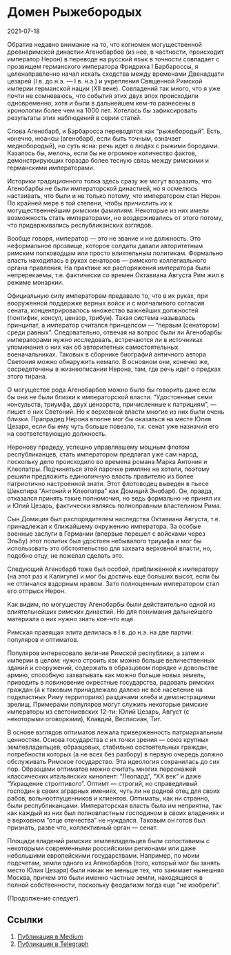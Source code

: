 # Домен Рыжебородых


<p class="text-end time-holder"><time>2021-07-18</time></p>





Обратив недавно внимание на то, что когномен могущественной
древнеримской династии Агенобарбов (из нее, в частности, происходит
император Нерон) в переводе на русский язык в точности совпадает с
прозвищем германского императора Фридриха I Барбароссы, я
целенаправленно начал искать сходства между временами Двенадцати
цезарей (I в. до н.э. — I в. н.э.) и укрепления Священной Римской
империи германской нации (XII веке). Совпадений так много, что я уже
почти не сомневаюсь, что события этих двух эпох происходили
одновременно, хотя и были в дальнейшем кем-то разнесены в хронологии
более чем на 1000 лет. Хотелось бы зафиксировать результаты этих
наблюдений в серии статей.

Слова Агенобарб, и Барбаросса переводятся как “рыжебородый”. Есть,
конечно, нюансы (агенобарб, если быть точным, означает меднобородый),
но суть ясна: речь идет о людях с рыжими бородами. Казалось бы, мелочь,
если бы не огромное количество фактов, демонстрирующих гораздо более
тесную связь между римскими и германскими императорами.

Историки традиционного толка здесь сразу же могут возразить, что
Агенобарбы не были императорской династией, но я осмелюсь настаивать,
что были и не только потому, что императором стал Нерон. По крайней
мере в той степени, чтобы причислить их к могущественнейшим римским
фамилиям. Некоторые из них имели возможность стать императорами, но
воздерживались от этого потому, что придерживались республиканских
взглядов.

Вообще говоря, император — это не звание и не должность. Это
неформальное прозвище, которое солдаты давали авторитетным римским
полководцам или просто влиятельным политикам. Формально власть
находилась в руках сенаторов — римского коллегиального органа
правления. На практике же распоряжения императора были непререкаемы,
т.е. фактически со времен Октавиана Августа Рим жил в режиме монархии.

Официальную силу императорам предавало то, что в их руках, при
вооруженной поддержке верных войск и с молчаливого согласия сената,
концентрировалось множество важнейших должностей (понтифик, консул,
цензор, трибун). Такая система называлась принципат, а император
считался принцепсом — “первым (сенатором) среди равных”. Следовательно,
отвечая на вопрос были ли Агенобарбы императорами нужно исследовать,
встречаются ли в источниках упоминания о них как об авторитетных
самостоятельных военачальниках. Таковых в сборнике биографий античного
автора Светония можно обнаружить немало. В основном они, конечно же,
сосредоточены в жизнеописании Нерона, там, где речь идет о предках
этого тирана.

О могуществе рода Агенобарбов можно было бы говорить даже если бы они
не были близки к императорской власти. “Удостоенные семи консульств,
триумфа, двух цензорств, причисленные к патрициям”, — пишет о них
Светоний. Но к верховной власти многие из них были очень близки.
Прапрадед Нерона вполне мог бы оказаться на месте Юлия Цезаря, если бы
ему чуть больше повезло, т.к. сенат уже назначил его на соответствующую
должность.

Неронову прадеду, успешно управлявшему мощным флотом республиканцев,
стать императором предлагал уже сам народ, поскольку дело происходило
во времена романа Марка Антония и Клеопатры. Подчиняться этой парочке
римляне не хотели, поэтому решили предложить единоличную власть
правителю из более патриотично настроенной знати. Этот флотоводец
выведен в пьесе Шекспира “Антоний и Клеопатра” как Домиций Энобарб. Он,
правда, отказался принять такие полномочия, но ведь формально не принял
их и Юлий Цезарь, фактически являясь полноправным властелином Рима.

Сын Домиция был распорядителем наследства Октавиана Августа, т.е.
принадлежал к ближайшему окружению императора. За особые военные
заслуги в Германии (впервые перешел с войсками через Эльбу) этот
политик был удостоен небывалого триумфа и мог бы использовать это
обстоятельство для захвата верховной власти, но, подобно отцу, не
пожелал сделать это.

Следующий Агенобарб тоже был особой, приближенной к императору (на этот
раз к Калигуле) и мог бы достичь еще больших высот, если бы не
отличался вздорным нравом. Зато полноценным императором стал его
отпрыск Нерон.

Как видим, по могуществу Агенобарбы были действительно одной из
влиятельнейших римских династий. Но для понимания дальнейшего материала
о них нужно знать кое-что еще.

Римская правящая элита делилась в I в. до н.э. на две партии: популяров
и оптиматов.

Популяров интересовало величие Римской республики, а затем и империи в
целом: нужно строить как можно больше величественных зданий и
сооружений, содержать в образцовом порядке и довольстве армию,
способную захватывать как можно больше новых земель, приводить в
повиновение окрестные государства, радовать римских граждан (а к
таковым принадлежало далеко не всё население на подвластных Риму
территориях) раздачами хлеба и демонстрациями зрелищ. Примерами
популяров могут служить некоторые римские императоры из светониевских
12-ти: Юлий Цезарь, Август (с некоторыми оговорками), Клавдий,
Веспасиан, Тит.

В основе взглядов оптиматов лежала приверженность патриархальным
ценностям. Основа государства с их точки зрения — союз крупных
землевладельцев, образцовых, стабильно состоятельных граждан,
потребности которых (а не всех без разбору) в первую очередь должно
обслуживать Римское государство. Эта идеология сохранилась до сих пор.
Образцами оптиматов можно считать многих персонажей классических
итальянских кинолент: “Леопард”, “XX век” и даже “Укращение
строптивого”. Оптимт — строгий, но справедливый господин в своих
аграрных имениях, чуть ли не родной отец для своих рабов,
вольноотпущенников и клиентов. Оптиматы, как ни странно, были
республиканцами. Императорская власть была им неприятна, так как каждый
из них был полновластным господином в своих владениях и в верховном
“отце отечества” не нуждался. Таковым он готов был признать, разве что,
коллективный орган — сенат.

Площади владений римских землевладельцев были сопоставимы с некоторыми
современными российскими регионами или даже небольшими европейскими
государствами. Например, по моим подсчетам, земли одного из Агенобарбов
(того, который мог бы занять место Юлия Цезаря) были никак не меньше
тех, что занимает нынешняя Москва, причем это были именно частные
земли, находящиеся в полной собственности, поскольку феодализм тогда
еще “не изобрели”.

(Продолжение следует).




## Ссылки

1. [Публикация в Medium](https://yababay.medium.com/домен-рыжебородых-7cb7ed2917c8)
1. [Публикация в Telegraph](https://telegra.ph/Domen-Ryzheborodyh-07-18)

